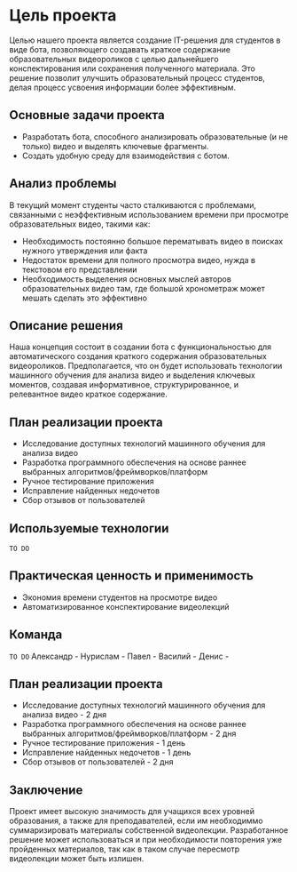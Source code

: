 # Цель проекта

Целью нашего проекта является создание IT-решения для студентов в виде бота, позволяющего создавать краткое содержание образовательных видеороликов с целью дальнейшего конспектирования или сохранения полученного материала. Это решение позволит улучшить образовательный процесс студентов, делая процесс усвоения информации более эффективным.

## Основные задачи проекта

- Разработать бота, способного анализировать образовательные (и не только) видео и выделять ключевые фрагменты.
- Создать удобную среду для взаимодействия с ботом.

## Анализ проблемы

В текущий момент студенты часто сталкиваются с проблемами, связанными с неэффективным использованием времени при просмотре образовательных видео, такими как:
- Необходимость постоянно большое перематывать видео в поисках нужного утверждения или факта
- Недостаток времени для полного просмотра видео, нужда в текстовом его представлении
- Необходимость выделения основных мыслей авторов образовательных видео там, где большой хронометраж может мешать сделать это эффективно

## Описание решения

Наша концепция состоит в создании бота с функциональностью для автоматического создания краткого содержания образовательных видеороликов. Предполагается, что он будет использовать технологии машинного обучения для анализа видео и выделения ключевых моментов, создавая информативное, структурированное, и релевантное видео краткое содержание.

## План реализации проекта

- Исследование доступных технологий машинного обучения для анализа видео
- Разработка программного обеспечения на основе раннее выбранных алгоритмов/фреймворков/платформ
- Ручное тестирование приложения
- Исправление найденных недочетов
- Сбор отзывов от пользователей

## Используемые технологии

`TO DO`

## Практическая ценность и применимость
- Экономия времени студентов на просмотре видео
- Автоматизированное конспектирование видеолекций

## Команда

`TO DO`
Александр - 
Нурислам -
Павел -
Василий -
Денис - 

## План реализации проекта

- Исследование доступных технологий машинного обучения для анализа видео - 2 дня
- Разработка программного обеспечения на основе раннее выбранных алгоритмов/фреймворков/платформ - 2 дня
- Ручное тестирование приложения - 1 день
- Исправление найденных недочетов - 1 день
- Сбор отзывов от пользователей - 2 дня

## Заключение

Проект имеет высокую значимость для учащихся всех уровней образования, а также для преподавателей, если им необходиммо суммаризировать материалы собственной видеолекции.
Разработанное решение может использоваться и при необходимости повторения уже пройденных материалов, так как в таком случае пересмотр видеолекции может быть излишен. 
